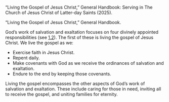 “Living the Gospel of Jesus Christ,” General Handbook: Serving in The Church of Jesus Christ of Latter-day Saints (2025).

“Living the Gospel of Jesus Christ,” General Handbook.

God’s work of salvation and exaltation focuses on four divinely appointed responsibilities (see [1.2](/study/manual/general-handbook/1-work-of-salvation-and-exaltation?lang=eng&id=title_number3-p28#title_number3 "/study/manual/general-handbook/1-work-of-salvation-and-exaltation?lang=eng&id=title_number3-p28#title_number3")). The first of these is living the gospel of Jesus Christ. We live the gospel as we:

- Exercise faith in Jesus Christ.
- Repent daily.
- Make covenants with God as we receive the ordinances of salvation and exaltation.
- Endure to the end by keeping those covenants.

Living the gospel encompasses the other aspects of God’s work of salvation and exaltation. These include caring for those in need, inviting all to receive the gospel, and uniting families for eternity.